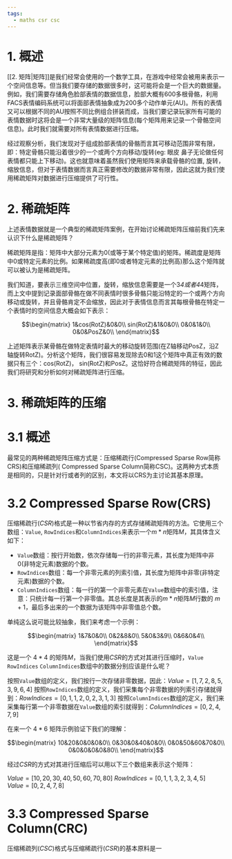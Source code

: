 ```yaml
---
tags:
  - maths csr csc
---
```

# 1. 概述

[[2. 矩阵|矩阵]]是我们经常会使用的一个数学工具，在游戏中经常会被用来表示一个空间信息等。但当我们要存储的数据很多时，这可能将会是一个巨大的数据量。例如，我们需要存储角色脸部表情的数据信息，脸部大概有600多根骨骼，利用FACS表情编码系统可以将面部表情抽象成为200多个动作单元(AU)。所有的表情又可以根据不同的AU按照不同比例组合拼装而成，当我们要记录玩家所有可能的表情数据时这将会是一个非常大量级的矩阵信息(每个矩阵用来记录一个骨骼空间信息)。此时我们就需要对所有表情数据进行压缩。

经过观察分析，我们发现对于组成脸部表情的骨骼而言其可移动范围非常有限，即：特定骨骼只能沿着很少的一个或两个方向移动/旋转(eg: 眼皮 鼻子无论做任何表情都只能上下移动)。这也就意味着虽然我们使用矩阵来承载骨骼的位置, 旋转，缩放信息，但对于表情数据而言真正需要修改的数据非常有限，因此这就为我们使用稀疏矩阵对数据进行压缩提供了可行性。

# 2. 稀疏矩阵

上述表情数据就是一个典型的稀疏矩阵案例，在开始讨论稀疏矩阵压缩前我们先来认识下什么是稀疏矩阵？

稀疏矩阵是指：矩阵中大部分元素为0(或等于某个特定值)的矩阵。稀疏度是矩阵中0或特定元素的比例。如果稀疏度高(即0或者特定元素的比例高)那么这个矩阵就可以被认为是稀疏矩阵。

我们知道，要表示三维空间中位置，旋转，缩放信息需要是一个3*4或者4*4矩阵，而上文中提到记录面部骨骼在做不同表情时很多骨骼只能沿特定的一个或两个方向移动或旋转，并且骨骼肯定不会缩放，因此对于表情信息而言其每根骨骼在特定一个表情时的空间信息大概会如下表示：

$$\begin{matrix}
1&cos(RotZ)&0&0\\
sin(RotZ)&1&0&0\\
0&0&1&0\\
0&0&PosZ&0\\
\end{matrix}$$

上述矩阵表示某骨骼在做特定表情时最大的移动旋转范围(在Z轴移动PosZ，沿Z轴旋转RotZ)。分析这个矩阵，我们很容易发现除去0和1这个矩阵中真正有效的数据只有三个：cos(RotZ)， sin(RotZ)和PosZ。这恰好符合稀疏矩阵的特征，因此我们将研究和分析如何对稀疏矩阵进行压缩。

# 3. 稀疏矩阵的压缩

# 3.1 概述

最常见的两种稀疏矩阵压缩方式是：压缩稀疏行(Compressed Sparse Row简称CRS)和压缩稀疏列( Compressed Sparse Column简称CSC)。这两种方式本质是相同的，只是针对行或者列的区别，本文将以CRS为主讨论其基本原理。

# 3.2 Compressed Sparse Row(CRS)

压缩稀疏行($CSR$)格式是一种以节省内存的方式存储稀疏矩阵的方法。它使用三个数组：`Value`, `RowIndices`和`ColumnIndices`来表示一个$m*n$矩阵$M$，其具体含义如下：

- `Value`数组：按行开始数，依次存储每一行的非零元素，其长度为矩阵中非0(非特定元素)数据的个数。
- `RowIndices`数组：每一个非零元素的列索引值，其长度为矩阵中非零(非特定元素)数据的个数。
- `ColumnIndices`数组：每一行的第一个非零元素在`Value`数组中的索引值，注意：只统计每一行第一个非零值。其总长度是其表示的$m*n$矩阵$M$行数的 $m+1$，最后多出来的一个数据为该矩阵中非零值总个数。

单纯这么说可能比较抽象，我们来考虑一个示例：

$$\begin{matrix}
1&7&0&0\\
0&2&8&0\\
5&0&3&9\\
0&6&0&4\\
\end{matrix}$$

这是一个 $4*4$ 的矩阵$M$，当我们使用$CSR$的方式对其进行压缩时，`Value` `RowIndices` `ColumnIndices`数组中的数据分别应该是什么呢？

按照`Value`数组的定义，我们按行一次存储非零数据，因此：$Value = [1,7,2,8,5,3,9,6,4]$
按照`RowIndices`数组的定义，我们采集每个非零数据的列索引存储就得到：$RowIndices = [0,1,1,2,0,2,3,1,3]$
按照`ColumnIndices`数组的定义，我们来采集每行第一个非零数据在`Value`数组的索引就得到：$ColumnIndices = [0,2,4,7,9]$

在来一个 $4*6$ 矩阵示例验证下我们的理解：

$$\begin{matrix}
10&20&0&0&0&0\\
0&30&0&40&0&0\\
0&0&50&60&70&0\\
0&0&0&0&0&80\\
\end{matrix}$$

经过$CSR$的方式对其进行压缩后可以用以下三个数组来表示这个矩阵：

$Value = [10,20,30,40,50,60,70,80]$
$RowIndices = [0,1,1,3,2,3,4,5]$
$Value = [0,2,4,7,8]$

# 3.3 Compressed Sparse Column(CRC)

压缩稀疏列($CSC$)格式与压缩稀疏行($CSR$)的基本原料是一